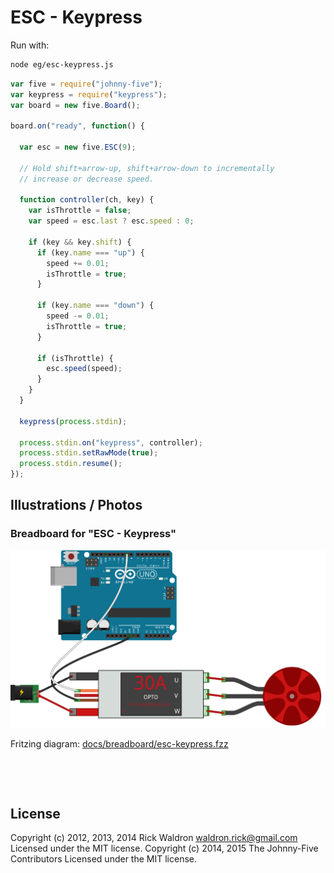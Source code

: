 <!--remove-start-->

# ESC - Keypress



Run with:
```bash
node eg/esc-keypress.js
```

<!--remove-end-->

```javascript
var five = require("johnny-five");
var keypress = require("keypress");
var board = new five.Board();

board.on("ready", function() {

  var esc = new five.ESC(9);

  // Hold shift+arrow-up, shift+arrow-down to incrementally
  // increase or decrease speed.

  function controller(ch, key) {
    var isThrottle = false;
    var speed = esc.last ? esc.speed : 0;

    if (key && key.shift) {
      if (key.name === "up") {
        speed += 0.01;
        isThrottle = true;
      }

      if (key.name === "down") {
        speed -= 0.01;
        isThrottle = true;
      }

      if (isThrottle) {
        esc.speed(speed);
      }
    }
  }

  keypress(process.stdin);

  process.stdin.on("keypress", controller);
  process.stdin.setRawMode(true);
  process.stdin.resume();
});

```


## Illustrations / Photos


### Breadboard for "ESC - Keypress"



![docs/breadboard/esc-keypress.png](breadboard/esc-keypress.png)<br>

Fritzing diagram: [docs/breadboard/esc-keypress.fzz](breadboard/esc-keypress.fzz)

&nbsp;





&nbsp;

<!--remove-start-->

## License
Copyright (c) 2012, 2013, 2014 Rick Waldron <waldron.rick@gmail.com>
Licensed under the MIT license.
Copyright (c) 2014, 2015 The Johnny-Five Contributors
Licensed under the MIT license.

<!--remove-end-->
